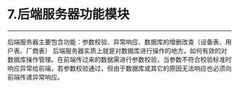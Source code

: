 # 7.后端服务器功能模块

---

后端服务器主要包含功能：参数校验、异常响应、数据库的增删改查（设备表、用户表、厂商表）
后端服务器实质上就是对数据库进行操作的地方。如何有效的对数据库操作管理。在前端传过来的数据需进行参数校验，当参数不符合校验标准时响应异常给前端，若参数校验通过，但由于数据库或其它的原因无法响应也必须向前端传递异常响应。
